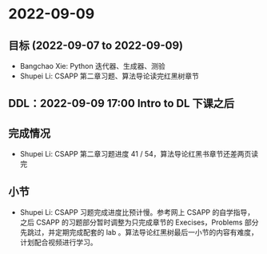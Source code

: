 # 2022-09-09
## 目标 (2022-09-07 to 2022-09-09)
- Bangchao Xie: Python 迭代器、生成器、测验
- Shupei Li: CSAPP 第二章习题、算法导论读完红黑树章节

## DDL：2022-09-09 17:00 Intro to DL 下课之后

## 完成情况
- Shupei Li: CSAPP 第二章习题进度 41 / 54，算法导论红黑书章节还差两页读完

## 小节
- Shupei Li: CSAPP 习题完成进度比预计慢。参考网上 CSAPP 的自学指导，之后 CSAPP 的习题部分暂时调整为只完成章节的 Execises，Problems 部分先跳过，并定期完成配套的 lab 。算法导论红黑树最后一小节的内容有难度，计划配合视频进行学习。
